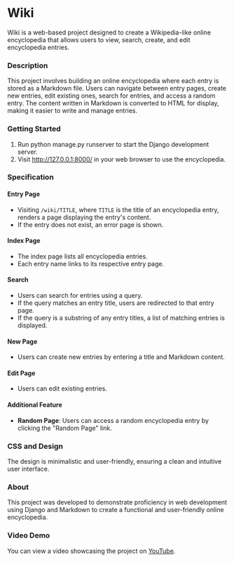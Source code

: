 # Wiki

Wiki is a web-based project designed to create a Wikipedia-like online encyclopedia that allows users to view, search, create, and edit encyclopedia entries.

### Description

This project involves building an online encyclopedia where each entry is stored as a Markdown file. Users can navigate between entry pages, create new entries, edit existing ones, search for entries, and access a random entry. The content written in Markdown is converted to HTML for display, making it easier to write and manage entries.

### Getting Started

1. Run python manage.py runserver to start the Django development server.
2. Visit http://127.0.0.1:8000/ in your web browser to use the encyclopedia.

### Specification

#### Entry Page

- Visiting `/wiki/TITLE`, where `TITLE` is the title of an encyclopedia entry, renders a page displaying the entry's content.
- If the entry does not exist, an error page is shown.

#### Index Page

- The index page lists all encyclopedia entries.
- Each entry name links to its respective entry page.

#### Search

- Users can search for entries using a query.
- If the query matches an entry title, users are redirected to that entry page.
- If the query is a substring of any entry titles, a list of matching entries is displayed.

#### New Page

- Users can create new entries by entering a title and Markdown content.

#### Edit Page

- Users can edit existing entries.

#### Additional Feature

- **Random Page**: Users can access a random encyclopedia entry by clicking the "Random Page" link.

### CSS and Design

The design is minimalistic and user-friendly, ensuring a clean and intuitive user interface.

### About

This project was developed to demonstrate proficiency in web development using Django and Markdown to create a functional and user-friendly online encyclopedia.

### Video Demo

You can view a video showcasing the project on [YouTube](https://www.youtube.com/watch?v=1-uYDiCR_tw).
